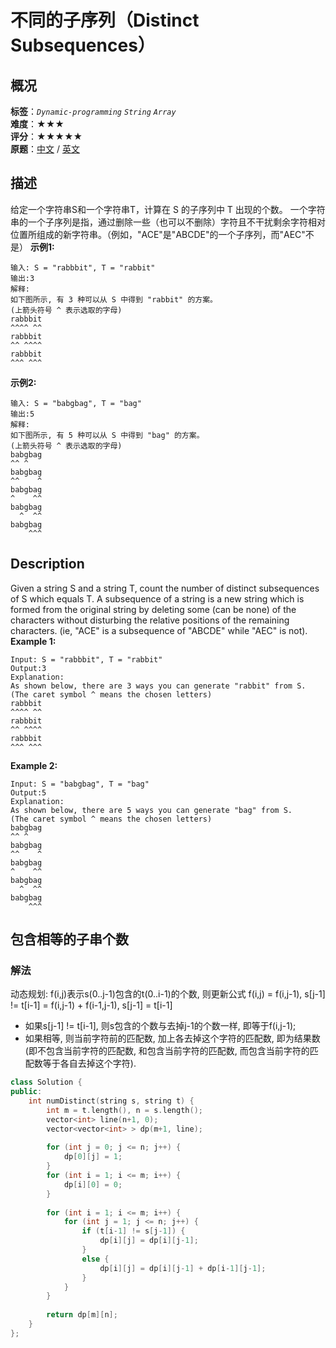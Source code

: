 # 不同的子序列（Distinct Subsequences）
## 概况
**标签**：*`Dynamic-programming`*  *`String`*  *`Array`*<br>
**难度**：★★★<br>
**评分**：★★★★★<br>
**原题**：[中文](https://leetcode-cn.com/problems/distinct-subsequences) / [英文](https://leetcode.com/problems/distinct-subsequences)
## 描述
给定一个字符串S和一个字符串T，计算在 S 的子序列中 T 出现的个数。
一个字符串的一个子序列是指，通过删除一些（也可以不删除）字符且不干扰剩余字符相对位置所组成的新字符串。（例如，"ACE"是"ABCDE"的一个子序列，而"AEC"不是）
**示例1:**
```
输入: S = "rabbbit", T = "rabbit"
输出:3
解释:
如下图所示, 有 3 种可以从 S 中得到 "rabbit" 的方案。
(上箭头符号 ^ 表示选取的字母)
rabbbit
^^^^ ^^
rabbbit
^^ ^^^^
rabbbit
^^^ ^^^
```
**示例2:**
```
输入: S = "babgbag", T = "bag"
输出:5
解释:
如下图所示, 有 5 种可以从 S 中得到 "bag" 的方案。 
(上箭头符号 ^ 表示选取的字母)
babgbag
^^ ^
babgbag
^^    ^
babgbag
^    ^^
babgbag
  ^  ^^
babgbag
    ^^^
```
## Description
Given a string S and a string T, count the number of distinct subsequences of S which equals T.
A subsequence of a string is a new string which is formed from the original string by deleting some (can be none) of the characters without disturbing the relative positions of the remaining characters. (ie, "ACE" is a subsequence of "ABCDE" while "AEC" is not).
**Example 1:**
```
Input: S = "rabbbit", T = "rabbit"
Output:3
Explanation:
As shown below, there are 3 ways you can generate "rabbit" from S.
(The caret symbol ^ means the chosen letters)
rabbbit
^^^^ ^^
rabbbit
^^ ^^^^
rabbbit
^^^ ^^^
```
**Example 2:**
```
Input: S = "babgbag", T = "bag"
Output:5
Explanation:
As shown below, there are 5 ways you can generate "bag" from S.
(The caret symbol ^ means the chosen letters)
babgbag
^^ ^
babgbag
^^    ^
babgbag
^    ^^
babgbag
  ^  ^^
babgbag
    ^^^
```
## 包含相等的子串个数
### 解法
动态规划: f(i,j)表示s(0..j-1)包含的t(0..i-1)的个数, 则更新公式
    f(i,j) = f(i,j-1),               s[j-1] != t[i-1]
           = f(i,j-1) + f(i-1,j-1),  s[j-1] = t[i-1] 
- 如果s[j-1] != t[i-1], 则s包含的个数与去掉j-1的个数一样, 即等于f(i,j-1); 
- 如果相等, 则当前字符前的匹配数, 加上各去掉这个字符的匹配数, 即为结果数(即不包含当前字符的匹配数, 和包含当前字符的匹配数, 而包含当前字符的匹配数等于各自去掉这个字符).
```c++
class Solution {
public:
    int numDistinct(string s, string t) {
        int m = t.length(), n = s.length();
        vector<int> line(n+1, 0);
        vector<vector<int> > dp(m+1, line);
        
        for (int j = 0; j <= n; j++) {
            dp[0][j] = 1;
        }
        for (int i = 1; i <= m; i++) {
            dp[i][0] = 0;
        }
        
        for (int i = 1; i <= m; i++) {
            for (int j = 1; j <= n; j++) {
                if (t[i-1] != s[j-1]) {
                    dp[i][j] = dp[i][j-1];
                }
                else {
                    dp[i][j] = dp[i][j-1] + dp[i-1][j-1];
                }
            }
        }
        
        return dp[m][n];
    }
};
```